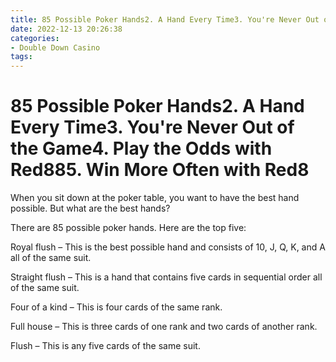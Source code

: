 ```yaml
---
title: 85 Possible Poker Hands2. A Hand Every Time3. You're Never Out of the Game4. Play the Odds with Red885. Win More Often with Red8
date: 2022-12-13 20:26:38
categories:
- Double Down Casino
tags:
---
```



#  85 Possible Poker Hands2. A Hand Every Time3. You're Never Out of the Game4. Play the Odds with Red885. Win More Often with Red8

When you sit down at the poker table, you want to have the best hand possible. But what are the best hands?

There are 85 possible poker hands. Here are the top five:

Royal flush – This is the best possible hand and consists of 10, J, Q, K, and A all of the same suit.

Straight flush – This is a hand that contains five cards in sequential order all of the same suit.

Four of a kind – This is four cards of the same rank.

Full house – This is three cards of one rank and two cards of another rank.

Flush – This is any five cards of the same suit.